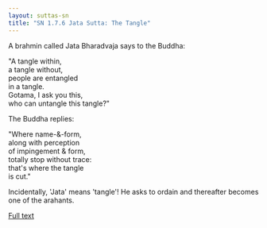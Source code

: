 ```yaml
---
layout: suttas-sn
title: "SN 1.7.6 Jata Sutta: The Tangle"
---
```


A brahmin called Jata Bharadvaja says to the Buddha:  

"A tangle within,  
a tangle without,  
people are entangled  
in a tangle.  
Gotama, I ask you this,  
who can untangle this tangle?"  

The Buddha replies:  

"Where name-&-form,  
along with perception  
of impingement & form,  
totally stop without trace:  
that's where the tangle  
is cut."


Incidentally, 'Jata' means 'tangle'! He asks to ordain and thereafter becomes one of the arahants.

[Full text](https://accesstoinsight.org/tipitaka/sn/sn07/sn07.006.than.html)
